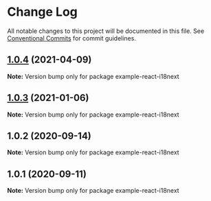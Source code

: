 # Change Log

All notable changes to this project will be documented in this file.
See [Conventional Commits](https://conventionalcommits.org) for commit guidelines.

## [1.0.4](https://github.com/gatsbyjs/themes/compare/example-react-i18next@1.0.3...example-react-i18next@1.0.4) (2021-04-09)

**Note:** Version bump only for package example-react-i18next

## [1.0.3](https://github.com/gatsbyjs/themes/compare/example-react-i18next@1.0.2...example-react-i18next@1.0.3) (2021-01-06)

**Note:** Version bump only for package example-react-i18next

## 1.0.2 (2020-09-14)

**Note:** Version bump only for package example-react-i18next

## 1.0.1 (2020-09-11)

**Note:** Version bump only for package example-react-i18next
